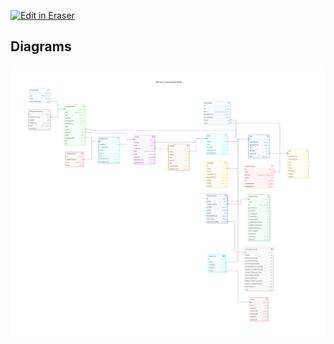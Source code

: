 <p><a target="_blank" href="https://app.eraser.io/workspace/23bgcgUmGaOyrgOa8LtK" id="edit-in-eraser-github-link"><img alt="Edit in Eraser" src="https://firebasestorage.googleapis.com/v0/b/second-petal-295822.appspot.com/o/images%2Fgithub%2FOpen%20in%20Eraser.svg?alt=media&amp;token=968381c8-a7e7-472a-8ed6-4a6626da5501"></a></p>




<!-- eraser-additional-content -->
## Diagrams
<!-- eraser-additional-files -->
<a href="/Database-Design-Document/CommuniQueueV2 Database Design Document-Notification & Subscription Data Model-1.eraserdiagram" data-element-id="gueAh8f8uogI7xfpxjbFf"><img src="/.eraser/23bgcgUmGaOyrgOa8LtK___CUzi4ECPWSMp9JEJPMJAkW1PgX73___---diagram----2618038e636ca9dd77066ab6eb804a4b-Notification---Subscription-Data-Model.png" alt="" data-element-id="gueAh8f8uogI7xfpxjbFf" /></a>
<!-- end-eraser-additional-files -->
<!-- end-eraser-additional-content -->
<!--- Eraser file: https://app.eraser.io/workspace/23bgcgUmGaOyrgOa8LtK --->